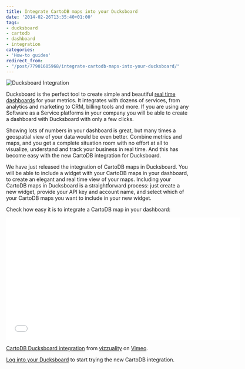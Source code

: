 ```yaml
---
title: Integrate CartoDB maps into your Ducksboard
date: '2014-02-26T13:35:40+01:00'
tags:
- ducksboard
- cartodb
- dashboard
- integration
categories:
- 'How-to guides'
redirect_from:
- "/post/77901605968/integrate-cartodb-maps-into-your-ducksboard/"
---
```


<img src="http://i.imgur.com/mD9ZjD2.png" alt="Ducksboard Integration"/>

Ducksboard is the perfect tool to create simple and beautiful <a href="http://www.ducksboard.com">real time dashboards</a> for your metrics. It integrates with dozens of services, from analytics and marketing to CRM, billing tools and more. If you are using any Software as a Service platforms in your company you will be able to create a dashboard with Ducksboard with only a few clicks.

Showing lots of numbers in your dashboard is great, but many times a geospatial view of your data would be even better. Combine metrics and maps, and you get a complete situation room with no effort at all to visualize, understand and track your business in real time. And this has become easy with the new CartoDB integration for Ducksboard.

We have just released the integration of CartoDB maps in Ducksboard. You will be able to include a widget with your CartoDB maps in your dashboard, to create an elegant and real time view of your maps. Including your CartoDB maps in Ducksboard is a straightforward process: just create a new widget, provide your API key and account name, and select which of your CartoDB maps you want to include in your new widget.

Check how easy it is to integrate a CartoDB map in your dashboard:

<iframe src="//player.vimeo.com/video/87662187" width="637" height="333" frameborder="0" webkitallowfullscreen mozallowfullscreen allowfullscreen></iframe>

<a href="http://vimeo.com/87662187">CartoDB Ducksboard integration</a> from <a href="http://vimeo.com/vizzuality">vizzuality</a> on <a href="https://vimeo.com">Vimeo</a>.

<a href="http://www.ducksboard.com">Log into your Ducksboard</a> to start trying the new CartoDB integration.
